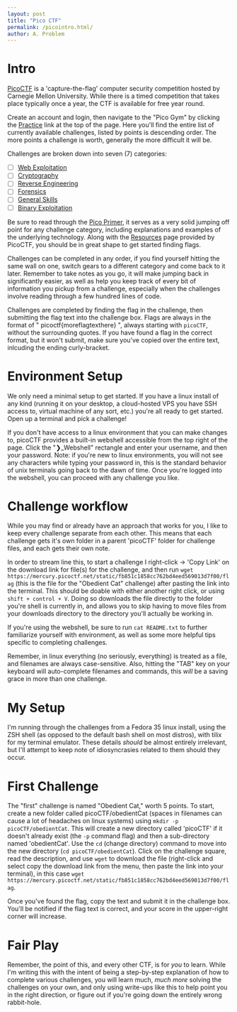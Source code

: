 ```yaml
---
layout: post
title: "Pico CTF"
permalink: /picointro.html/
author: A. Problem
---
```


# Intro
[PicoCTF](https://picoctf.org/) is a 'capture-the-flag' computer security competition hosted by Carnegie Mellon University. While there is a timed competition that takes place typically once a year, the CTF is available for free year round. 

Create an account and login, then navigate to the "Pico Gym" by clicking the [Practice](https://play.picoctf.org/practice) link at the top of the page.  Here you'll find the entire list of currently available challenges, listed by points is descending order. The more points a challenge is worth, generally the more difficult it will be. 

Challenges are broken down into seven (7) categories:
- [ ] [Web Exploitation](https://play.picoctf.org/practice?category=1&page=1)
- [ ] [Cryptography](https://play.picoctf.org/practice?category=2&page=1)
- [ ] [Reverse Engineering](https://play.picoctf.org/practice?category=3&page=1)
- [ ] [Forensics](https://play.picoctf.org/practice?category=4&page=1)
- [ ] [General Skills](https://play.picoctf.org/practice?category=5&page=1)
- [ ] [Binary Exploitation](https://play.picoctf.org/practice?category=6&page=1)

Be sure to read through the [Pico Primer](https://primer.picoctf.com/), it serves as a very solid jumping off point for any challenge category, including explanations and examples of the underlying technology. Along with the [Resources](https://picoctf.org/resources) page provided by PicoCTF, you should be in great shape to get started finding flags. 

Challenges can be completed in any order, if you find yourself hitting the same wall on one, switch gears to a different category and come back to it later. Remember to take notes as you go, it will make jumping back in significantly easier, as well as help you keep track of every bit of information you pickup from a challenge, especially when the challenges involve reading through a few hundred lines of code. 

Challenges are completed by finding the flag in the challenge, then submitting the flag text into the challenge box.
Flags are always in the format of " picoctf{moreflagtexthere} ", always starting with `picoCTF`, without the surrounding quotes. If you have found a flag in the correct format, but it won't submit, make sure you've copied over the entire text, inlcuding the ending curly-bracket. 

#  Environment Setup
We only need a minimal setup to get started. If you have a linux install of any kind (running it on your desktop, a cloud-hosted VPS you have SSH access to, virtual machine of any sort, etc.) you're all ready to get started. Open up a terminal and pick a challenge!

If you don't have access to a linux environment that you can make changes to, picoCTF provides a built-in webshell accessible from the top right of the page. Click the "❯\_Webshell" rectangle and enter your username, and then your password.
Note: if you're new to linux environments, you will not see any characters while typing your password in, this is the standard behavior of unix terminals going back to the dawn of time.
Once you're logged into the webshell, you can proceed with any challenge you like. 

# Challenge workflow
While you may find or already have an approach that works for you, I like to keep every challenge separate from each other. This means that each challenge gets it's own folder in a parent 'picoCTF' folder for challenge files, and each gets their own note.

In order to stream line this, to start a challenge I right-click -> 'Copy Link' on the download link for file(s) for the challenge, and then run `wget https://mercury.picoctf.net/static/fb851c1858cc762bd4eed569013d7f00/flag` (this is the file for the "Obedient Cat" challenge) after pasting the link into the terminal. This should be doable with either another right click, or using `shift + control + V`. Doing so downloads the file directly to the folder you're shell is currently in, and allows you to skip having to move files from your downloads directory to the directory you'll actually be working in. 

If you're using the webshell, be sure to run `cat README.txt` to further familiarize yourself with environment, as well as some more helpful tips specific to completing challenges.

Remember, in linux everything (no seriously, everything) is treated as a file, and filenames are always case-sensitive. Also, hitting the "TAB" key on your keyboard will auto-complete filenames and commands, this *will* be a saving grace in more than one challenge. 

# My Setup
I'm running through the challenges from a Fedora 35 linux install, using the ZSH shell (as opposed to the default bash shell on most distros), with tilix for my terminal emulator. These details *should* be almost entirely irrelevant, but I'll attempt to keep note of idiosyncrasies related to them should they occur. 

# First Challenge
The "first" challenge is named "Obedient Cat," worth 5 points. To start, create a new folder called picoCTF/obedientCat (spaces in filenames can cause a lot of headaches on linux systems) using `mkdir -p picoCTF/obedientCat`. This will create a new directory called 'picoCTF' if it doesn't already exist (the `-p` command flag) and then a sub-directory named 'obedientCat'. Use the `cd` (change directory) command to move into the new directory (`cd picoCTF/obedientCat`). Click on the challenge square, read the description, and use `wget` to download the file (right-click and select copy the download link from the menu, then paste the link into your terminal), in this case `wget https://mercury.picoctf.net/static/fb851c1858cc762bd4eed569013d7f00/flag`.

Once you've found the flag, copy the text and submit it in the challenge box. You'll be notified if the flag text is correct, and your score in the upper-right corner will increase.

# Fair Play
Remember, the point of this, and every other CTF, is for *you* to learn. While I'm writing this with the intent of being a step-by-step explanation of how to complete various challenges, you will learn much, *much more* solving the challenges on your own, and only using write-ups like this to help point you in the right direction, or figure out if you're going down the entirely wrong rabbit-hole.
